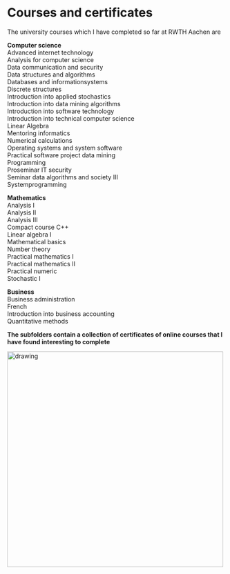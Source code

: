 # Courses and certificates

The university courses which I have completed so far at RWTH Aachen are

<b>Computer science</b><br>
Advanced internet technology<br>
Analysis for computer science<br>
Data communication and security<br>
Data structures and algorithms<br>
Databases and informationsystems<br>
Discrete structures<br>
Introduction into applied stochastics<br>
Introduction into data mining algorithms<br>
Introduction into software technology<br>
Introduction into technical computer science<br>
Linear Algebra<br>
Mentoring informatics<br>
Numerical calculations<br>
Operating systems and system software<br>
Practical software project data mining<br>
Programming<br>
Proseminar IT security<br>
Seminar data algorithms and society III<br>
Systemprogramming<br>

<b>Mathematics</b><br>
Analysis I<br>
Analysis II<br>
Analysis III<br>
Compact course C++<br>
Linear algebra I<br>
Mathematical basics<br>
Number theory<br>
Practical mathematics I<br>
Practical mathematics II<br>
Practical numeric<br>
Stochastic I<br>

<b>Business</b><br>
Business administration<br>
French<br>
Introduction into business accounting<br>
Quantitative methods<br>

<b>The subfolders contain a collection of certificates of online courses that I have found interesting to complete</b>

<img src="https://github.com/EricTarantino/OnlineCertificates/blob/main/folders.png" alt="drawing" width="500"/>
